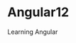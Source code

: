 # Angular12

Learning Angular

<!--
    ng new name : tạo angular
    ng g c Home : tạo component  ( angular generate component)
    ------------------------------------------------------------------------------
    ng build  || npm run build   : biên dịch mã nguồn
    "build": "ng build --base-href /angular12/ --deploy-url /angular12/ --configuration production",

    -------------------------------------------------------------------------------
    git clone...: tạo clone github
    git add .
    git branch name              : tạo nhánh name
    git checkout name            : chuyển đổi đến nhánh name
    *git checkout -b name         : tạo và chuyển đến nhánh name

    *git push ->git push --set-upstream origin name : push lên nhánh name
    -------------------------------------------------------------------------------
    git commit -m "First commit" : Lưu trữ thay đổi của đầu tiên dữ án
    git push origin main         : push lên nhánh main
 -->
